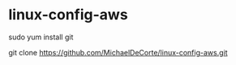# linux-config-aws

sudo yum install git

git clone https://github.com/MichaelDeCorte/linux-config-aws.git
